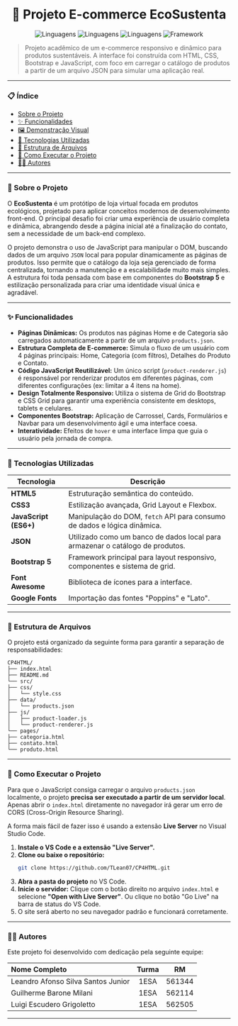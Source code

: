 <h1 align="center">🌿 Projeto E-commerce EcoSustenta</h1>


<p align="center">
  <img src="https://img.shields.io/badge/Linguagens-HTML5-orange.svg" alt="Linguagens">
  <img src="https://img.shields.io/badge/Linguagens-CSS3-blue.svg" alt="Linguagens">
  <img src="https://img.shields.io/badge/Linguagens-JavaScript-yellow.svg" alt="Linguagens">
  <img src="https://img.shields.io/badge/Framework-Bootstrap5-blueviolet.svg" alt="Framework">
</p>

> Projeto acadêmico de um e-commerce responsivo e dinâmico para produtos sustentáveis. A interface foi construída com HTML, CSS, Bootstrap e JavaScript, com foco em carregar o catálogo de produtos a partir de um arquivo JSON para simular uma aplicação real.

---

### 📋 Índice

- [Sobre o Projeto](#-sobre-o-projeto)
- [✨ Funcionalidades](#-funcionalidades)
- [🖼️ Demonstração Visual](#-demonstração-visual)
- [🚀 Tecnologias Utilizadas](#-tecnologias-utilizadas)
- [📁 Estrutura de Arquivos](#-estrutura-de-arquivos)
- [🔧 Como Executar o Projeto](#-como-executar-o-projeto)
- [👨‍💻 Autores](#-autores)

---

### 📖 Sobre o Projeto

O **EcoSustenta** é um protótipo de loja virtual focada em produtos ecológicos, projetado para aplicar conceitos modernos de desenvolvimento front-end. O principal desafio foi criar uma experiência de usuário completa e dinâmica, abrangendo desde a página inicial até a finalização do contato, sem a necessidade de um back-end complexo.

O projeto demonstra o uso de JavaScript para manipular o DOM, buscando dados de um arquivo `JSON` local para popular dinamicamente as páginas de produtos. Isso permite que o catálogo da loja seja gerenciado de forma centralizada, tornando a manutenção e a escalabilidade muito mais simples. A estrutura foi toda pensada com base em componentes do **Bootstrap 5** e estilização personalizada para criar uma identidade visual única e agradável.

---

### ✨ Funcionalidades

- **Páginas Dinâmicas:** Os produtos nas páginas Home e de Categoria são carregados automaticamente a partir de um arquivo `products.json`.
- **Estrutura Completa de E-commerce:** Simula o fluxo de um usuário com 4 páginas principais: Home, Categoria (com filtros), Detalhes do Produto e Contato.
- **Código JavaScript Reutilizável:** Um único script (`product-renderer.js`) é responsável por renderizar produtos em diferentes páginas, com diferentes configurações (ex: limitar a 4 itens na home).
- **Design Totalmente Responsivo:** Utiliza o sistema de Grid do Bootstrap e CSS Grid para garantir uma experiência consistente em desktops, tablets e celulares.
- **Componentes Bootstrap:** Aplicação de Carrossel, Cards, Formulários e Navbar para um desenvolvimento ágil e uma interface coesa.
- **Interatividade:** Efeitos de `hover` e uma interface limpa que guia o usuário pela jornada de compra.

---

### 🚀 Tecnologias Utilizadas

| Tecnologia | Descrição |
|---|---|
| **HTML5** | Estruturação semântica do conteúdo. |
| **CSS3** | Estilização avançada, Grid Layout e Flexbox. |
| **JavaScript (ES6+)**| Manipulação do DOM, `fetch` API para consumo de dados e lógica dinâmica. |
| **JSON** | Utilizado como um banco de dados local para armazenar o catálogo de produtos. |
| **Bootstrap 5** | Framework principal para layout responsivo, componentes e sistema de grid. |
| **Font Awesome**| Biblioteca de ícones para a interface. |
| **Google Fonts**| Importação das fontes "Poppins" e "Lato". |

---

### 📁 Estrutura de Arquivos

O projeto está organizado da seguinte forma para garantir a separação de responsabilidades:

```
CP4HTML/
├── index.html
├── README.md
└── src/
├── css/
│   └── style.css
├── data/
│   └── products.json
├── js/
│   ├── product-loader.js
│   └── product-renderer.js
└── pages/
├── categoria.html
├── contato.html
└── produto.html
```

---

### 🔧 Como Executar o Projeto

Para que o JavaScript consiga carregar o arquivo `products.json` localmente, o projeto **precisa ser executado a partir de um servidor local**. Apenas abrir o `index.html` diretamente no navegador irá gerar um erro de CORS (Cross-Origin Resource Sharing).

A forma mais fácil de fazer isso é usando a extensão **Live Server** no Visual Studio Code.

1.  **Instale o VS Code e a extensão "Live Server".**
2.  **Clone ou baixe o repositório:**
    ```bash
    git clone https://github.com/TLean07/CP4HTML.git
    ```
3.  **Abra a pasta do projeto** no VS Code.
4.  **Inicie o servidor:** Clique com o botão direito no arquivo `index.html` e selecione **"Open with Live Server"**. Ou clique no botão "Go Live" na barra de status do VS Code.
5.  O site será aberto no seu navegador padrão e funcionará corretamente.

---

### 👨‍💻 Autores

Este projeto foi desenvolvido com dedicação pela seguinte equipe:

| Nome Completo | Turma | RM |
| :--- | :---: | :---: |
| Leandro Afonso Silva Santos Junior | 1ESA | 561344 |
| Guilherme Barone Milani | 1ESA | 562114 |
| Luigi Escudero Grigoletto | 1ESA | 562505 |

---
